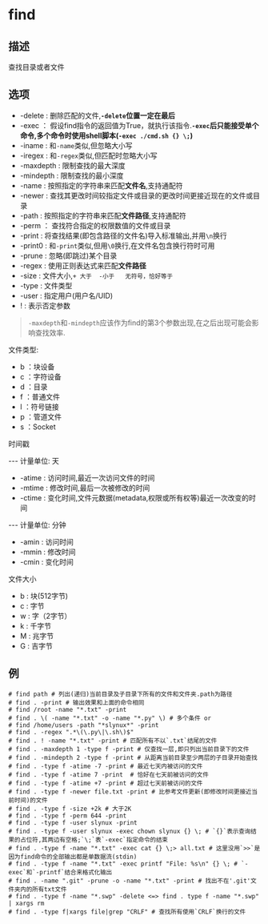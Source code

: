 # find

## 描述

查找目录或者文件

## 选项

- -delete : 删除匹配的文件,**`-delete`位置一定在最后**
- -exec ： 假设find指令的返回值为True，就执行该指令.**`-exec`后只能接受单个命令,多个命令时使用shell脚本(`-exec ./cmd.sh {} \;`)**
- -iname : 和`-name`类似,但忽略大小写
- -iregex : 和`-regex`类似,但匹配时忽略大小写
- -maxdepth : 限制查找的最大深度
- -mindepth : 限制查找的最小深度
- -name : 按照指定的字符串来匹配**文件名**,支持通配符
- -newer : 查找其更改时间较指定文件或目录的更改时间更接近现在的文件或目录
- -path : 按照指定的字符串来匹配**文件路径**,支持通配符
- -perm ： 查找符合指定的权限数值的文件或目录
- -print : 将查找结果(即包含路径的文件名)导入标准输出,并用`\n`换行
- -print0 : 和`-print`类似,但用`\0`换行,在文件名包含换行符时可用
- -prune : 忽略(即跳过)某个目录
- -regex : 使用正则表达式来匹配**文件路径**
- -size : 文件大小,`+ 大于  -小于   无符号，恰好等于`
- -type : 文件类型
- -user : 指定用户(用户名/UID)
- ! : 表示否定参数

> `-maxdepth`和`-mindepth`应该作为find的第3个参数出现,在之后出现可能会影响查找效率.

文件类型:

- b ：块设备
- c ：字符设备
- d ：目录
- f ：普通文件
- l ：符号链接
- p ：管道文件
- s ：Socket

时间戳

--- 计量单位: 天
- -atime : 访问时间,最近一次访问文件的时间
- -mtime : 修改时间,最后一次被修改的时间
- -ctime : 变化时间,文件元数据(metadata,权限或所有权等)最近一次改变的时间

--- 计量单位: 分钟
- -amin : 访问时间
- -mmin : 修改时间
- -cmin : 变化时间

文件大小

- b : 块(512字节)
- c : 字节
- w : 字（2字节）
- k : 千字节
- M : 兆字节
- G : 吉字节

## 例

    # find path # 列出(递归)当前目录及子目录下所有的文件和文件夹.path为路径
    # find . -print # 输出效果和上面的命令相同
    # find /root -name "*.txt" -print
    # find . \( -name "*.txt" -o -name "*.py" \) # 多个条件 or
    # find /home/users -path "*slynux*" -print
    # find . -regex ".*\(\.py\|\.sh\)$"
    # find . ! -name "*.txt" -print # 匹配所有不以`.txt`结尾的文件
    # find . -maxdepth 1 -type f -print # 仅查找一层,即只列出当前目录下的文件
    # find . -mindepth 2 -type f -print # 从距离当前目录至少两层的子目录开始查找
    # find . -type f -atime -7 -print # 最近七天内被访问的文件
    # find . -type f -atime 7 -print  # 恰好在七天前被访问的文件
    # find . -type f -atime +7 -print # 超过七天前被访问的文件
    # find . -type f -newer file.txt -print # 比参考文件更新(即修改时间更接近当前时间)的文件
    # find . -type f -size +2k # 大于2K
    # find . -type f -perm 644 -print
    # find . -type f -user slynux -print
    # find . -type f -user slynux -exec chown slynux {} \; # `{}`表示查询结果的占位符,其两边有空格;`\;`表`-exec`指定命令的结束
    # find . -type f -name "*.txt" -exec cat {} \;> all.txt # 这里没用`>>`是因为find命令的全部输出都是单数据流(stdin)
    # find . -type f -name "*.txt" -exec printf "File: %s\n" {} \; # `-exec`和`-printf`结合来格式化输出
    # find . -name ".git" -prune -o -name "*.txt" -print # 找出不在'.git'文件夹内的所有txt文件
    # find . -type f -name "*.swp" -delete <=> find . type f -name "*.swp" | xargs rm
    # find . -type f|xargs file|grep "CRLF" # 查找所有使用`CRLF`换行的文件
